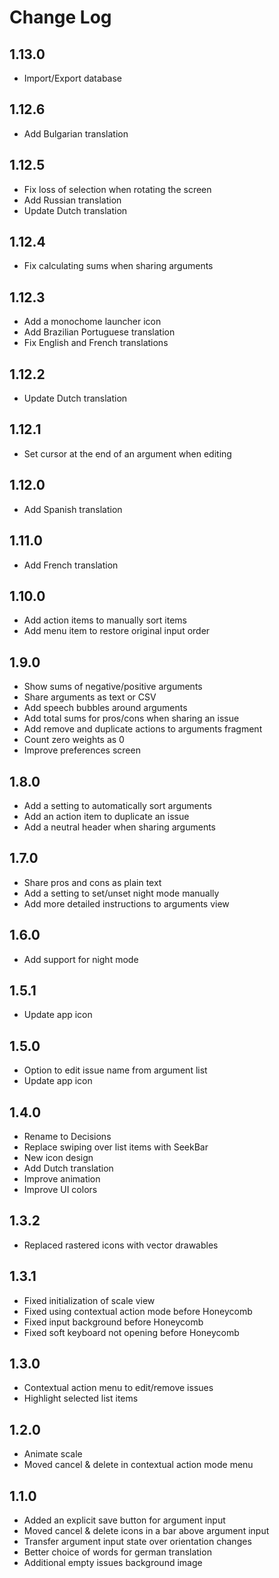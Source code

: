# Change Log

## 1.13.0
* Import/Export database

## 1.12.6
* Add Bulgarian translation

## 1.12.5
* Fix loss of selection when rotating the screen
* Add Russian translation
* Update Dutch translation

## 1.12.4
* Fix calculating sums when sharing arguments

## 1.12.3
* Add a monochome launcher icon
* Add Brazilian Portuguese translation
* Fix English and French translations

## 1.12.2
* Update Dutch translation

## 1.12.1
* Set cursor at the end of an argument when editing

## 1.12.0
* Add Spanish translation

## 1.11.0
* Add French translation

## 1.10.0
* Add action items to manually sort items
* Add menu item to restore original input order

## 1.9.0
* Show sums of negative/positive arguments
* Share arguments as text or CSV
* Add speech bubbles around arguments
* Add total sums for pros/cons when sharing an issue
* Add remove and duplicate actions to arguments fragment
* Count zero weights as 0
* Improve preferences screen

## 1.8.0
* Add a setting to automatically sort arguments
* Add an action item to duplicate an issue
* Add a neutral header when sharing arguments

## 1.7.0
* Share pros and cons as plain text
* Add a setting to set/unset night mode manually
* Add more detailed instructions to arguments view

## 1.6.0
* Add support for night mode

## 1.5.1
* Update app icon

## 1.5.0
* Option to edit issue name from argument list
* Update app icon

## 1.4.0
* Rename to Decisions
* Replace swiping over list items with SeekBar
* New icon design
* Add Dutch translation
* Improve animation
* Improve UI colors

## 1.3.2
* Replaced rastered icons with vector drawables

## 1.3.1
* Fixed initialization of scale view
* Fixed using contextual action mode before Honeycomb
* Fixed input background before Honeycomb
* Fixed soft keyboard not opening before Honeycomb

## 1.3.0
* Contextual action menu to edit/remove issues
* Highlight selected list items

## 1.2.0
* Animate scale
* Moved cancel & delete in contextual action mode menu

## 1.1.0
* Added an explicit save button for argument input
* Moved cancel & delete icons in a bar above argument input
* Transfer argument input state over orientation changes
* Better choice of words for german translation
* Additional empty issues background image
